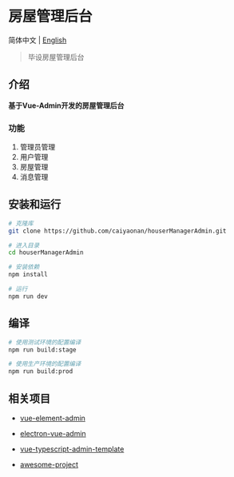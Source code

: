 # 房屋管理后台

简体中文 | [English](./README.md)

> 毕设房屋管理后台

## 介绍

**基于Vue-Admin开发的房屋管理后台**

### 功能

1. 管理员管理
2. 用户管理
3. 房屋管理
4. 消息管理

## 安装和运行

```bash
# 克隆库
git clone https://github.com/caiyaonan/houserManagerAdmin.git

# 进入目录
cd houserManagerAdmin

# 安装依赖
npm install

# 运行
npm run dev
```
## 编译

```bash
# 使用测试环境的配置编译
npm run build:stage

# 使用生产环境的配置编译
npm run build:prod
```

## 相关项目

- [vue-element-admin](https://github.com/PanJiaChen/vue-element-admin)

- [electron-vue-admin](https://github.com/PanJiaChen/electron-vue-admin)

- [vue-typescript-admin-template](https://github.com/Armour/vue-typescript-admin-template)

- [awesome-project](https://github.com/PanJiaChen/vue-element-admin/issues/2312)